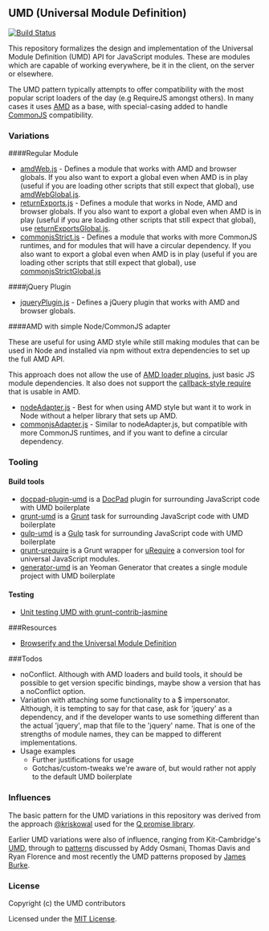 ## UMD (Universal Module Definition)

[![Build Status](https://travis-ci.org/umdjs/umd.svg)](https://travis-ci.org/umdjs/umd)

This repository formalizes the design and implementation of the Universal Module Definition (UMD) API for JavaScript modules. These are modules which are capable of working everywhere, be it in the client, on the server or elsewhere. 

The UMD pattern typically attempts to offer compatibility with the most popular script loaders of the day (e.g RequireJS amongst others). In many cases it uses [AMD](https://github.com/amdjs/amdjs-api/wiki/AMD) as a base, with special-casing added to handle [CommonJS](http://wiki.commonjs.org/wiki/CommonJS) compatibility.

### Variations

####Regular Module

* [amdWeb.js](https://github.com/umdjs/umd/blob/master/templates/amdWeb.js) -
  Defines a module that works with AMD and browser globals. If you also want
  to export a global even when AMD is in play (useful if you are loading other
  scripts that still expect that global), use
  [amdWebGlobal.js](https://github.com/umdjs/umd/blob/master/templates/amdWebGlobal.js).
* [returnExports.js](https://github.com/umdjs/umd/blob/master/templates/returnExports.js) -
  Defines a module that works in Node, AMD and browser globals. If you also want
  to export a global even when AMD is in play (useful if you are loading other
  scripts that still expect that global), use
  [returnExportsGlobal.js](https://github.com/umdjs/umd/blob/master/templates/returnExportsGlobal.js).
* [commonjsStrict.js](https://github.com/umdjs/umd/blob/master/templates/commonjsStrict.js) -
  Defines a module that works with more CommonJS runtimes, and for modules that
  will have a circular dependency. If you also want
  to export a global even when AMD is in play (useful if you are loading other
  scripts that still expect that global), use
  [commonjsStrictGlobal.js](https://github.com/umdjs/umd/blob/master/templates/commonjsStrictGlobal.js)

####jQuery Plugin

* [jqueryPlugin.js](https://github.com/umdjs/umd/blob/master/templates/jqueryPlugin.js) -
  Defines a jQuery plugin that works with AMD and browser globals.

####AMD with simple Node/CommonJS adapter

These are useful for using AMD style while still making modules that can be
used in Node and installed via npm without extra dependencies to set up the
full AMD API.

This approach does not allow the use of [AMD loader plugins](https://github.com/amdjs/amdjs-api/wiki/Loader-Plugins),
just basic JS module dependencies. It also does not support the
[callback-style require](https://github.com/amdjs/amdjs-api/wiki/require) that
is usable in AMD.

* [nodeAdapter.js](https://github.com/umdjs/umd/blob/master/templates/nodeAdapter.js) -
  Best for when using AMD style but want it to work in Node without a helper library
  that sets up AMD.
* [commonjsAdapter.js](https://github.com/umdjs/umd/blob/master/templates/commonjsAdapter.js) -
  Similar to nodeAdapter.js, but compatible with more CommonJS runtimes, and if
  you want to define a circular dependency.

### Tooling

#### Build tools

* [docpad-plugin-umd](https://github.com/docpad/docpad-plugin-umd) is a [DocPad](http://docpad.org) plugin for surrounding JavaScript code with UMD boilerplate
* [grunt-umd](https://github.com/alexlawrence/grunt-umd) is a [Grunt](http://gruntjs.com) task for surrounding JavaScript code with UMD boilerplate
* [gulp-umd](https://github.com/eduardolundgren/gulp-umd) is a [Gulp](http://gulpjs.com/) task for surrounding JavaScript code with UMD boilerplate
* [grunt-urequire](https://github.com/aearly/grunt-urequire) is a Grunt wrapper for [uRequire](https://github.com/anodynos/uRequire) a conversion tool for universal JavaScript modules.
* [generator-umd](https://github.com/ruyadorno/generator-umd) is an Yeoman Generator that creates a single module project with UMD boilerplate


#### Testing

* [Unit testing UMD with grunt-contrib-jasmine](http://stackoverflow.com/questions/16940548/grunt-test-for-umd)

###Resources

* [Browserify and the Universal Module Definition](http://dontkry.com/posts/code/browserify-and-the-universal-module-definition.html)

###Todos

* noConflict. Although with AMD loaders and build tools, it should be possible to get version specific bindings,
  maybe show a version that has a noConflict option.
* Variation with attaching some functionality to a $ impersonator. Although, it is
tempting to say for that case, ask for 'jquery' as a dependency, and if the developer
wants to use something different than the actual 'jquery', map that file to the 'jquery' name.
That is one of the strengths of module names, they can be mapped to different implementations.
* Usage examples
    * Further justifications for usage
    * Gotchas/custom-tweaks we're aware of, but would rather not apply to the default UMD boilerplate

### Influences

The basic pattern for the UMD variations in this repository was derived from the approach [@kriskowal](https://github.com/kriskowal) used for the [Q promise library](https://github.com/kriskowal/q).

Earlier UMD variations were also of influence, ranging from Kit-Cambridge's
[UMD](https://gist.github.com/1251221), through to [patterns](https://github.com/addyosmani/jquery-plugin-patterns/issues/1) discussed by Addy Osmani, Thomas Davis and Ryan Florence and most recently the UMD patterns proposed by [James Burke](https://gist.github.com/1262861).

### License

Copyright (c) the UMD contributors

Licensed under the [MIT License](https://github.com/umdjs/umd/blob/master/LICENSE.md).
